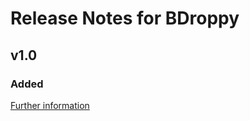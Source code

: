 # Release Notes for BDroppy

## v1.0

### Added
[Further information](https://developers.plentymarkets.com/marketplace/plugin-requirements#marketplace-changelog)